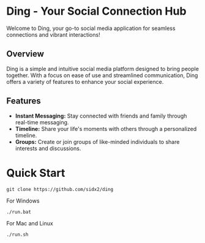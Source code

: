 # Ding - Your Social Connection Hub

Welcome to Ding, your go-to social media application for seamless connections and vibrant interactions!

## Overview
Ding is a simple and intuitive social media platform designed to bring people together. With a focus on ease of use and streamlined communication, Ding offers a variety of features to enhance your social experience.

## Features

- **Instant Messaging:** Stay connected with friends and family through real-time messaging.
- **Timeline:** Share your life's moments with others through a personalized timeline.
- **Groups:** Create or join groups of like-minded individuals to share interests and discussions.

# Quick Start

```console
git clone https://github.com/sidx2/ding
```
For Windows
```console
./run.bat
```
For Mac and Linux
```console
./run.sh
```